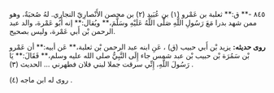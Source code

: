 ٨٤٥ -** ق:** ثعلبة بن عَمْرو (١) بن عُبَيد (٢) بن محصن الأَنْصارِيّ النجاري. لهُ صُحبَةٌ، وهو ممن شهد بدرا مَعَ رَسُولِ اللَّهِ صَلَّى اللَّهُ عَلَيْهِ وسَلَّمَ،** ويُقال:** إنه أَبُو عَمْرة، والد عبد الرحمن بْن أَبي عَمْرة، وليس بصحيح.

**روى حديثه:** يزيد بْن أَبي حبيب (ق) ، عَنِ ابنه عبد الرحمن بْن ثعلبة،** عَن أبيه:** أن عَمْرو بْن سَمُرَة بْن حبيب بْن عبد شمس جاء إِلَى النَّبِيُّ صلى الله عليه وسلم،** فَقَالَ:** يَا رَسُولَ اللَّهِ، إِنِّي سرقت جملا لبني فلان فطهرني ... الحديث (٣) .

روى له ابن ماجه (٤) .